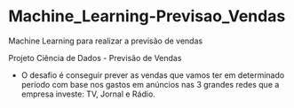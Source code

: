 # Machine_Learning-Previsao_Vendas
 Machine Learning para realizar a previsão de vendas

Projeto Ciência de Dados - Previsão de Vendas

- O desafio é conseguir prever as vendas que vamos ter em determinado período com base nos gastos em anúncios nas 3 grandes redes que a empresa investe: TV, Jornal e Rádio.

